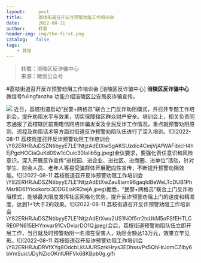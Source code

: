 ```yaml
---
layout:     post
title:      荔枝街道召开反诈预警劝阻工作培训会
date:       2022-08-11
author:     转载
header-img: img/the-first.png
catalog:   false
tags:
    - 其他
---
```


<blockquote><p>转载：涪陵区反诈骗中心<br>
来源：微信公众号</p></blockquote>

#荔枝街道召开反诈预警劝阻工作培训会
[涪陵区反诈骗中心]
**涪陵区反诈骗中心**
微信号fulingfanzha
功能介绍涪陵区公安局反诈骗宣传。

![]({{site.baseurl}}/postimg/nM8NWwbNctgxaZlVrgO41zdgrIsGE95mWiamNHicBHYQ3YibmDxg7OCouHic0T2qgm3sjnp1tHRc2EFv1RuwZ339ibA.png)
近日，荔枝街道启动“民警+网格员”联合上门反诈劝阻模式，并召开专题工作培训会，提升劝阻水平与效果，切实保障辖区群众财产安全。培训会上，相关负责同志通报了荔枝辖区前期电信网络诈骗发案及全民反诈工作情况，重点就预警劝阻原则、流程及劝阻话术等方面对街道反诈预警劝阻队伍进行了深入培训。![](2022-08-11
荔枝街道召开反诈预警劝阻工作培训会\\Y82ERHRJuDSZNtibyyE7LE1NtjzAdEtXwSgAKSUzdic4CmjVjAfWAFibicH4hEjPgcHOCiaQuKd0Sw1cOuic30IaIib5g.jpeg)会议要求，要强化责任意识和风险意识，深入开展反诈宣传“进校园、进企业、进社区、进商圈、进单位”活动，针对学生、财会人员、老年人等易受骗群体开展靶向性宣传，不断提升预警劝阻效能。![](2022-08-11
荔枝街道召开反诈预警劝阻工作培训会\\Y82ERHRJuDSZNtibyyE7LE1NtjzAdEtXwZau8iam96gaqIdBeWeLTcDUB1PhMsrllD61Yicokortx3DDGEiaKR2wjA.jpeg)据悉，“民警+网格员”联合上门反诈劝阻模式，能够最大限度发挥社区网格化优势，提升反诈预警劝阻上门的速度和精准度，达到1+1大于2的效果。![](2022-08-11
荔枝街道召开反诈预警劝阻工作培训会\\Y82ERHRJuDSZNtibyyE7LE1NtjzAdEtXwu2US1NOf5rr2tsUkM5oFSfEHTLCRE0PN615EHYmvar91CvDviarDO1Q.jpeg)会后，荔枝街道预警劝阻队伍立即开展工作，当日就及时预警劝阻一名潜在受害人，劝阻金额达13万元，效果立竿见影。![](2022-08-11
荔枝街道召开反诈预警劝阻工作培训会\\Y82ERHRJuDRVfXYg8OdcbLkUJURSzrkHrys3EDhssvPs5QhHrJomCZiby6bVmSuicUDyNZicOKnlURFVk68KBpb0g.gif)
